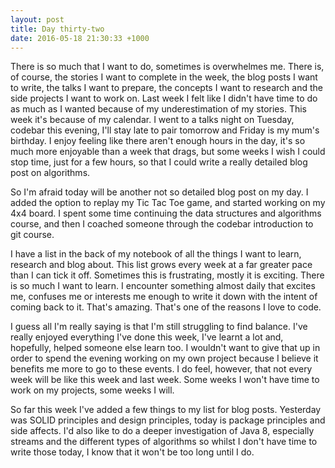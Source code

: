 ```yaml
---
layout: post
title: Day thirty-two
date: 2016-05-18 21:30:33 +1000
---
```


There is so much that I want to do, sometimes is overwhelmes me.  There is, of course, the stories I want to complete in the week, the blog posts I want to write, the talks I want to prepare, the concepts I want to research and the side projects I want to work on.  Last week I felt like I didn't have time to do as much as I wanted because of my underestimation of my stories.  This week it's because of my calendar.  I went to a talks night on Tuesday, codebar this evening, I'll stay late to pair tomorrow and Friday is my mum's birthday.  I enjoy feeling like there aren't enough hours in the day, it's so much more enjoyable than a week that drags, but some weeks I wish I could stop time, just for a few hours, so that I could write a really detailed blog post on algorithms.

So I'm afraid today will be another not so detailed blog post on my day.  I added the option to replay my Tic Tac Toe game, and started working on my 4x4 board.  I spent some time continuing the data structures and algorithms course, and then I coached someone through the codebar introduction to git course.

I have a list in the back of my notebook of all the things I want to learn, research and blog about.  This list grows every week at a far greater pace than I can tick it off.  Sometimes this is frustrating, mostly it is exciting.  There is so much I want to learn.  I encounter something almost daily that excites me, confuses me or interests me enough to write it down with the intent of coming back to it.  That's amazing.  That's one of the reasons I love to code.

I guess all I'm really saying is that I'm still struggling to find balance.  I've really enjoyed everything I've done this week, I've learnt a lot and, hopefully, helped someone else learn too.  I wouldn't want to give that up in order to spend the evening working on my own project because I believe it benefits me more to go to these events.  I do feel, however, that not every week will be like this week and last week.  Some weeks I won't have time to work on my projects, some weeks I will. 

So far this week I've added a few things to my list for blog posts.  Yesterday was SOLID principles and design principles, today is package principles and side affects.  I'd also like to do a deeper investigation of Java 8, especially streams and the different types of algorithms so whilst I don't have time to write those today, I know that it won't be too long until I do.
